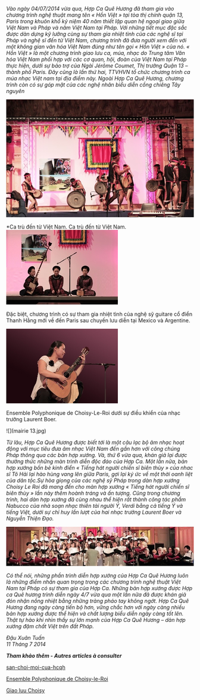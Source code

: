 <!--
title: Hợp Ca Quê Hương biểu diễn tại tòa thị chính quận 13, Paris
author: Đâu Xuân Tuấn
-->

*Vào ngày 04/07/2014 vừa qua, Hợp Ca Quê Hương đã tham gia vào chương trình nghệ thuật mang tên « Hồn Việt » tại tòa thị chính quận 13, Paris trong khuôn khổ kỷ niệm 40 năm thiết lập quan hệ ngoại giao giữa Việt Nam và Pháp và năm Việt Nam tại Pháp. Với những tiết mục đặc sắc được dàn dựng kỹ lưỡng cùng sự tham gia nhiệt tình của các nghệ sĩ  tại Pháp và nghệ sĩ đến từ Việt Nam, chương trình đã đưa người xem đến với một không gian văn hóa Việt Nam đúng như tên gọi « Hồn Việt » của nó. « Hồn Việt » là một chương trình giao lưu ca, múa, nhạc do Trung tâm Văn hóa Việt Nam phối hợp với các cơ quan, hội, đoàn của Việt Nam tại Pháp thực hiện, dưới sự bảo trợ của Ngài Jérôme Coumet, Thị trưởng Quận 13 – thành phố Paris. Đây cũng là lần thứ hai, TTVHVN tổ chức chương trình  ca múa nhạc Việt nam tại địa điểm này. Ngoài Hợp Ca Quê Hương, chương trình còn có sự góp mặt của các nghệ nhân biểu diễn cồng chiêng Tây nguyên*

![](mairie-13-cong-chieng.jpg)

*Ca trù đến từ Việt Nam. Ca trù đến từ Việt Nam. 
![](mairie-13-ca-tru.jpg)

Đặc biệt, chương trình có sự tham gia nhiệt tình của nghệ sỹ guitare cổ điển Thanh Hằng mới về đến Paris sau chuyến lưu diễn tại Mexico và Argentine.

![](mairie-13-thanh-hang-guitar.jpg)

Ensemble Polyphonique de Choisy-Le-Roi dưới sự điều khiển của nhạc trưởng Laurent Boer.

![](mairie 13.jpg)   

*Từ lâu, Hợp Ca Quê Hương được biết tới là một câu lạc bộ âm nhạc hoạt động với mục tiêu đưa âm nhạc Việt Nam đến gần hơn với công chúng Pháp thông qua các bản hợp xướng. Và, thứ 6 vừa qua, khán giả lại được thưởng thức những màn trình diễn độc đáo của Hợp Ca. Một lần nữa, bản hợp xướng bốn bè kinh điển « Tiếng hát người chiến sĩ biên thùy » của nhac sĩ Tô Hải lại hào hùng vang lên giữa Paris, gợi lại ký ức về một thời oanh liệt của dân tộc.Sự hòa giọng của các nghệ sỹ Pháp trong dàn hợp xướng Choisy Le Roi đã mang đến cho màn hợp xướng « Tiếng hát người chiến sĩ biên thùy » lần này thêm hoành tráng và ấn tượng. Cũng trong chương trình, hai dàn hợp xướng đã cùng nhau thể hiện rất thành công tác phẩm Nabucco của nhà soạn nhạc thiên tài người Ý, Verdi bằng cả tiếng Ý và tiếng Việt, dưới sự chỉ huy lần lượt của hai nhạc trưởng Laurent Boer và Nguyễn Thiện Đạo.*

![](mairie-13-hcqh.jpg)

*Có thể nói, những phần trình diễn hợp xướng của Hợp Ca Quê Hương luôn là những điểm nhấn quan trọng trong các chương trình nghệ thuật Việt Nam tại Pháp có sự tham gia của Hợp Ca. Những bản hợp xướng được Hợp ca Quê hương trình diễn ngày 4/7 vừa qua một lần nữa đã được khán giả đón nhận nồng nhiệt bằng những tràng pháo tay không ngớt. Hợp Ca Quê Hương đang ngày càng tiến bộ hơn, vững chắc hơn với ngày càng nhiều bản hợp xướng được thể hiện và chất lượng biểu diễn ngày càng tốt lên. Thật tự hào khi nhìn thấy sự lớn mạnh của Hợp Ca Quê Hương – dàn hợp xướng đậm chất Việt trên đất Pháp.*

*Đậu Xuân Tuấn  
11 Tháng 7 2014*


***Tham khảo thêm - Autres articles à consulter*** 

[san-choi-moi-cua-hcqh](/#post/2014-06-07%20san-choi-moi-cua-hcqh)

[Ensemble Polyphonique de Choisy-le-Roi](/#post/2014-06-07%20%20Ensemble%20Polyphonique%20de%20Choisy-le-Roi)

[Giao luu Choisy](/#post/2013-04-15%20Giao%20luu%20Choisy)  